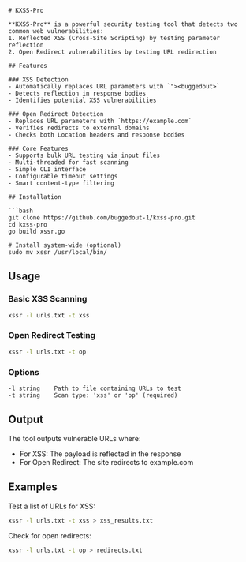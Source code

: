 ```
# KXSS-Pro

**KXSS-Pro** is a powerful security testing tool that detects two common web vulnerabilities:
1. Reflected XSS (Cross-Site Scripting) by testing parameter reflection
2. Open Redirect vulnerabilities by testing URL redirection

## Features

### XSS Detection
- Automatically replaces URL parameters with `"><buggedout>`
- Detects reflection in response bodies
- Identifies potential XSS vulnerabilities

### Open Redirect Detection
- Replaces URL parameters with `https://example.com`
- Verifies redirects to external domains
- Checks both Location headers and response bodies

### Core Features
- Supports bulk URL testing via input files
- Multi-threaded for fast scanning
- Simple CLI interface
- Configurable timeout settings
- Smart content-type filtering

## Installation

```bash
git clone https://github.com/buggedout-1/kxss-pro.git
cd kxss-pro
go build xssr.go

# Install system-wide (optional)
sudo mv xssr /usr/local/bin/
```

## Usage

### Basic XSS Scanning
```bash
xssr -l urls.txt -t xss
```

### Open Redirect Testing
```bash
xssr -l urls.txt -t op
```

### Options
```
-l string    Path to file containing URLs to test
-t string    Scan type: 'xss' or 'op' (required)
```

## Output
The tool outputs vulnerable URLs where:
- For XSS: The payload is reflected in the response
- For Open Redirect: The site redirects to example.com

## Examples

Test a list of URLs for XSS:
```bash
xssr -l urls.txt -t xss > xss_results.txt
```

Check for open redirects:
```bash
xssr -l urls.txt -t op > redirects.txt
```
